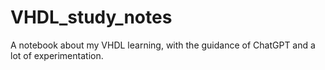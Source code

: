 # VHDL_study_notes
A notebook about my VHDL learning, with the guidance of ChatGPT and a lot of experimentation.
